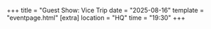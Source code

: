 +++
title = "Guest Show: Vice Trip
date = "2025-08-16"
template = "eventpage.html"
[extra]
location = "HQ"
time = "19:30"
+++
